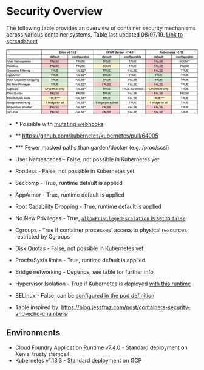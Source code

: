 # Security Overview

The following table provides an overview of container security mechanisms across various container systems.
Table last updated 08/07/19. [Link to spreadsheet](https://docs.google.com/spreadsheets/d/1Rwg-C5B4yhyqUrKe_9ozhpiPKpo0Ck6RYBIKC0uzzvQ/edit?usp=sharing)

![security overview](security-overview.png)

* \* Possible with [mutating webhooks](https://kubernetes.io/docs/reference/access-authn-authz/extensible-admission-controllers/#webhook-configuration)
* \*\* https://github.com/kubernetes/kubernetes/pull/64005
* \*\*\* Fewer masked paths than garden/docker (e.g. /proc/scsi)


* User Namespaces - False, not possible in Kubernetes yet
* Rootless - False, not possible in Kubernetes yet
* Seccomp - True, runtime default is applied
* AppArmor - True, runtime default is applied
* Root Capability Dropping - True, runtime default is applied
* No New Privileges - True, [`allowPrivilegedEscalation` is set to `false`](https://kubernetes.io/docs/tasks/configure-pod-container/security-context/)
* Cgroups - True if container processes' access to physical resources restricted by Cgroups
* Disk Quotas - False, not possible in Kubernetes yet
* Procfs/Sysfs limits - True, runtime default is applied
* Bridge networking - Depends, see table for further info
* Hypervisor Isolation - True if Kubernetes is deployed [with this runtime](https://github.com/kubernetes/frakti)
* SELinux - False, can be [configured in the pod definition](https://kubernetes.io/docs/tasks/configure-pod-container/security-context/#assign-selinux-labels-to-a-container)

* Table inspired by: https://blog.jessfraz.com/post/containers-security-and-echo-chambers

## Environments

* Cloud Foundry Application Runtime v7.4.0 - Standard deployment on Xenial trusty stemcell
* Kubernetes v1.13.3 - Standard deployment on GCP
